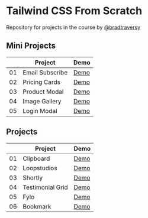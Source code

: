 # Tailwind CSS From Scratch

Repository for projects in the course by [@bradtraversy](https://github.com/bradtraversy)

## Mini Projects

|     | Project         | Demo                                                                 |
| --- | --------------- | -------------------------------------------------------------------- |
| 01  | Email Subscribe | [Demo](https://raubaca.github.io/tailwind-projects/email-subscribe/) |
| 02  | Pricing Cards   | [Demo](https://raubaca.github.io/tailwind-projects/pricing-cards/)   |
| 03  | Product Modal   | [Demo](https://raubaca.github.io/tailwind-projects/product-modal/)   |
| 04  | Image Gallery   | [Demo](https://raubaca.github.io/tailwind-projects/image-gallery/)   |
| 05  | Login Modal     | [Demo](https://raubaca.github.io/tailwind-projects/login-modal/)     |

## Projects

|     | Project          | Demo                                                                  |
| --- | ---------------- | --------------------------------------------------------------------- |
| 01  | Clipboard        | [Demo](https://raubaca.github.io/tailwind-projects/clipboard/)        |
| 02  | Loopstudios      | [Demo](https://raubaca.github.io/tailwind-projects/loopstudios/)      |
| 03  | Shortly          | [Demo](https://raubaca.github.io/tailwind-projects/shortly/)          |
| 04  | Testimonial Grid | [Demo](https://raubaca.github.io/tailwind-projects/testimonial-grid/) |
| 05  | Fylo             | [Demo](https://raubaca.github.io/tailwind-projects/fylo/)             |
| 06  | Bookmark         | [Demo](https://raubaca.github.io/tailwind-projects/bookmark/)         |
